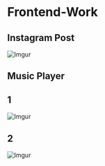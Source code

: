 # Frontend-Work

## Instagram Post 
![Imgur](https://i.imgur.com/4azWLbm.png)



## Music Player


## 1 
![Imgur](https://i.imgur.com/xZxNXrO.png)



## 2
![Imgur](https://i.imgur.com/IxmjYhR.png)
